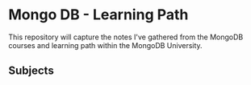 # Mongo DB - Learning Path
This repository will capture the notes I've gathered from the MongoDB courses and learning path within the MongoDB University.

## Subjects
